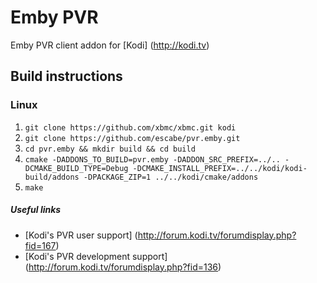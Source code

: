 # Emby PVR
Emby PVR client addon for [Kodi] (http://kodi.tv)

## Build instructions

### Linux

1. `git clone https://github.com/xbmc/xbmc.git kodi`
2. `git clone https://github.com/escabe/pvr.emby.git`
3. `cd pvr.emby && mkdir build && cd build`
4. `cmake -DADDONS_TO_BUILD=pvr.emby -DADDON_SRC_PREFIX=../.. -DCMAKE_BUILD_TYPE=Debug -DCMAKE_INSTALL_PREFIX=../../kodi/kodi-build/addons -DPACKAGE_ZIP=1 ../../kodi/cmake/addons`
5. `make`

##### Useful links

* [Kodi's PVR user support] (http://forum.kodi.tv/forumdisplay.php?fid=167)
* [Kodi's PVR development support] (http://forum.kodi.tv/forumdisplay.php?fid=136)
